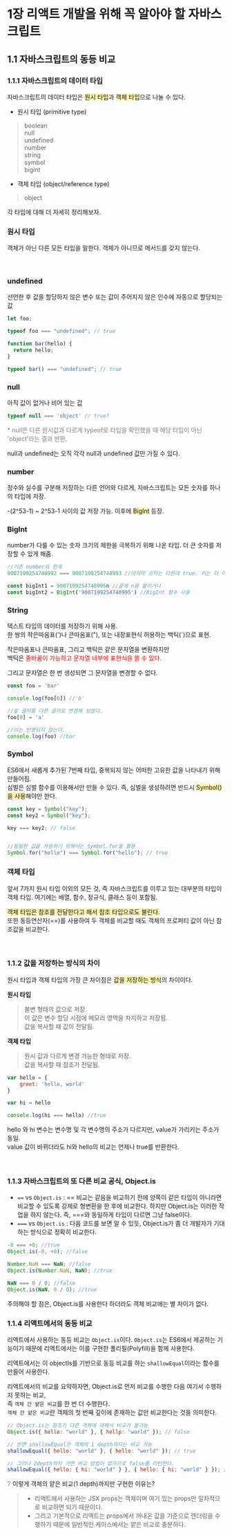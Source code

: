 # **1장 리액트 개발을 위해 꼭 알아야 할 자바스크립트**

## 1.1 자바스크립트의 동등 비교

### 1.1.1 자바스크립트의 데이터 타입

자바스크립트의 데이터 타입은 <span style="background-color:#fff5b1">원시 타입</span>과 <span style="background-color:#fff5b1">객체 타입</span>으로 나눌 수 있다.

- 원시 타입 (primitive type)
> boolean<br>
null<br>
undefined<br>
number<br>
string<br>
symbol<br>
bigint<br>
- 객체 타입 (object/reference type)
> object

각 타입에 대해 더 자세히 정리해보자.
### 원시 타입
객체가 아닌 다른 모든 타입을 말한다. 객체가 아니므로 메서드를 갖지 않는다.<br>
<br>
<br>

### <span style="background-color:#F5F5F5">undefined</span>

선언한 후 값을 할당하지 않은 변수 또는 값이 주어지지 않은 인수에 자동으로 할당되는 값 <br>
```javascript
let foo;

typeof foo === "undefined"; // true

function bar(hello) {
  return hello;
}

typeof bar() === "undefined"; // true
```

### <span style="background-color:#F5F5F5">null</span>

아직 값이 없거나 비어 있는 값

```javascript
typeof null === 'object' // true?
```

<span style="color:gray">* null은 다른 원시값과 다르게 typeof로 타입을 확인했을 때 해당 타입이 아닌 'object'라는 결과 반환.</span>

null과 undefined는 오직 각각 null과 undefined 값만 가질 수 있다.

### <span style="background-color:#F5F5F5">number</span>

정수와 실수를 구분해 저장하는 다른 언어와 다르게, 자바스크립트는 모든 숫자를 하나의 타입에 저장.

-(2^53-1) ~ 2^53-1 사이의 값 저장 가능.
이후에 <span style="background-color:#fff5b1">BigInt</span> 등장. 

### <span style="background-color:#F5F5F5">BigInt</span>

number가 다룰 수 있는 숫자 크기의 제한을 극복하기 위해 나온 타입.
더 큰 숫자를 저장할 수 있게 해줌.

```javascript
//기존 number의 한계
9007199254740992 === 9007199254740993 //마지막 숫자는 다른데 true. 이는 더 이상 다룰 수 없는 크기이기 때문이다.

const bigInt1 = 9007199254740995n //끝에 n을 붙이거나
const bigInt2 = BigInt('9007199254740995') //BigInt 함수 사용
```

### <span style="background-color:#F5F5F5">String</span>

텍스트 타입의 데이터를 저장하기 위해 사용.<br>
한 쌍의 작은따옴표(')나 큰따옴표("), 또는 내장표현식 허용하는 백틱(`)으로 표현.

작은따옴표나 큰따옴표, 그리고 백틱은 같은 문자열을 변환하지만<br>
백틱은 <span style="color:red">줄바꿈이 가능하고 문자열 내부에 표현식을 쓸 수 있다.</span>

그리고 문자열은 한 번 생성되면 그 문자열을 변경할 수 없다.

```javascript
const foo = 'bar'

console.log(foo[0]) //'b'

//앞 글자를 다른 글자로 변경해 보았다.
foo[0] = 'a'

//이는 반영되지 않는다.
console.log(foo) //bar
```

### <span style="background-color:#F5F5F5">Symbol</span>

ES6에서 새롭게 추가된 7번째 타입, 중복되지 않는 어떠한 고유한 값을 나타내기 위해 만들어짐.<br>
심벌은 심벌 함수를 이용해서만 만들 수 있다. 즉, 심벌을 생성하려면 반드시 <span style="background-color:#fff5b1">Symbol()을 사용</span>해야만 한다.

```javascript
const key = Symbol("key");
const key2 = Symbol("key");

key === key2; // false


//동일한 값을 사용하기 위해서는 Symbol.for을 활용
Symbol.for("hello") === Symbol.for("hello"); // true
```

### 객체 타입

앞서 7가지 원시 타입 이외의 모든 것, 즉 자바스크립트를 이루고 있는 대부분의 타입이 객체 타입. 여기에는 배열, 함수, 정규식, 클래스 등이 포함됨.

<span style="background-color:#fff5b1">객체 타입은 참조를 전달한다고 해서 참조 타입으로도 불린다.</span><br>
또한 동등연산자(==)를 사용하여 두 객체를 비교할 때도 객체의 프로퍼티 값이 아닌 참조값을 비교한다.
<br>
<br>
<br>



### 1.1.2 값을 저장하는 방식의 차이

원시 타입과 객체 타입의 가장 큰 차이점은 <span style="background-color:#fff5b1">값을 저장하는 방식</span>의 차이이다.

**원시 타입**
> 불변 형태의 값으로 저장.<br>
> 이 값은 변수 할당 시점에 메모리 영역을 차지하고 저장됨.<br>
> 값을 복사할 때 값이 전달됨.

**객체 타입**
> 원시 값과 다르게 변경 가능한 형태로 저장.<br>
> 값을 복사할 때 참조가 전달됨.

```javascript
var hello = {
    greet: 'hello, world'
}

var hi = hello

console.log(hi === hello) //true
```
hello 와 hi 변수는 변수명 및 각 변수명의 주소가 다르지만, value가 가리키는 주소가 동일. <br>
value 값이 바뀌더라도 hi와 hello의 비교는 언제나 true를 반환한다.<br><br><br>



### 1.1.3 자바스크립트의 또 다른 비교 공식, Object.is

- `==` vs `Object.is` : == 비교는 같음을 비교하기 전에 양쪽이 같은 타입이 아니라면 비교할 수 있도록 강제로 형변환을 한 후에 비교한다. 하지만 Object.is는 이러한 작업을 하지 않는다. 즉, ===와 동일하게 타입이 다르면 그냥 false이다.
- `===` vs `Object.is` : 다음 코드를 보면 알 수 있듯, Object.is가 좀 더 개발자가 기대하는 방식으로 정확히 비교한다.
```javascript
-0 === +0; //true
Object.is(-0, +0); //false

Number.NaN === NaN; //false
Object.is(Number.NaN, NaN); //true

NaN === 0 / 0; //false
Object.is(NaN, 0 / 0); //true
```

주의해야 할 점은,  Object.is를 사용한다 하더라도 객체 비교에는 별 차이가 없다.

### 1.1.4 리액트에서의 동등 비교

리액트에서 사용하는 동등 비교는 `Object.is`이다.
`Object.is`는 ES6에서 제공하는 기능이기 때문에 리액트에서는 이를 구현한 폴리필(Polyfill)을 함께 사용한다.

리액트에서는 이 objectIs를 기반으로 동등 비교를 하는 `shallowEqual`이라는 함수를 만들어 사용한다.

리액트에서의 비교를 요약하자면, Object.is로 먼저 비교를 수행한 다음 여기서 수행하지 못하는 비교, <br>
즉 `객체 간 얕은 비교`를 한 번 더 수행한다. <br>
`객체 간 얕은 비교`란 객체의 첫 번째 깊이에 존재하는 값만 비교한다는 것을 의미한다.

```javascript
// Object.is는 참조가 다른 객체에 대해서 비교가 불가능
Object.is({ hello: "world" }, { hellp: "world" }); // false

// 반면 shallowEqual은 객체의 1 depth까지는 비교 가능
shallowEqual({ hello: "world" }, { hello: "world" }); // true

// 그러나 2depth까지 가면 비교 방법이 없으므로 false를 리턴한다.
shallowEqual({ hello: { hi: "world" } }, { hello: { hi: "world" } }); // false
```

❔ 이렇게 객체의 얕은 비교(1 depth)까지만 구현한 이유는?
> - 리액트에서 사용하는 JSX props는 객체이며 여기 있는 props만 일차적으로 비교하면 되기 때문이다.<br>
> - 그리고 기본적으로 리액트는 props에서 꺼내온 값을 기준으로 렌더링을 수행하기 때문에 일반적인 케이스에서는 얕은 비교로 충분하다.

